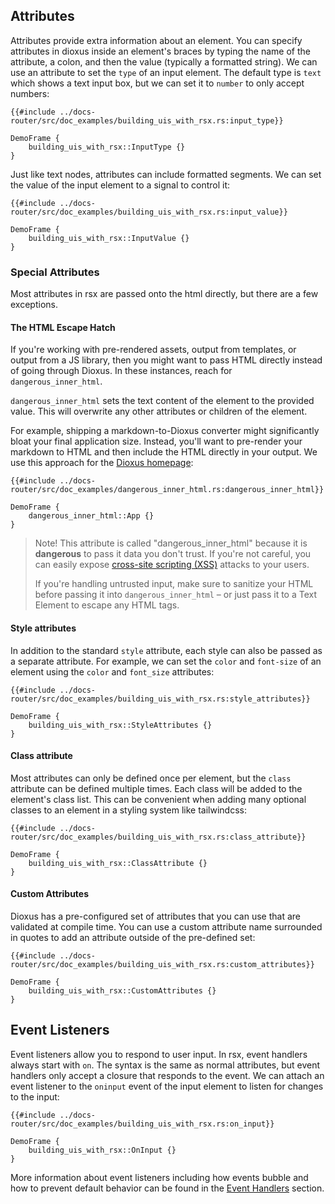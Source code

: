 
## Attributes

Attributes provide extra information about an element. You can specify attributes in dioxus inside an element's braces by typing the name of the attribute, a colon, and then the value (typically a formatted string). We can use an attribute to set the `type` of an input element. The default type is `text` which shows a text input box, but we can set it to `number` to only accept numbers:

```rust, no_run
{{#include ../docs-router/src/doc_examples/building_uis_with_rsx.rs:input_type}}
```

```inject-dioxus
DemoFrame {
    building_uis_with_rsx::InputType {}
}
```

Just like text nodes, attributes can include formatted segments. We can set the value of the input element to a signal to control it:

```rust, no_run
{{#include ../docs-router/src/doc_examples/building_uis_with_rsx.rs:input_value}}
```

```inject-dioxus
DemoFrame {
    building_uis_with_rsx::InputValue {}
}
```


### Special Attributes

Most attributes in rsx are passed onto the html directly, but there are a few exceptions.

#### The HTML Escape Hatch

If you're working with pre-rendered assets, output from templates, or output from a JS library, then you might want to pass HTML directly instead of going through Dioxus. In these instances, reach for `dangerous_inner_html`.

`dangerous_inner_html` sets the text content of the element to the provided value. This will overwrite any other attributes or children of the element.

For example, shipping a markdown-to-Dioxus converter might significantly bloat your final application size. Instead, you'll want to pre-render your markdown to HTML and then include the HTML directly in your output. We use this approach for the [Dioxus homepage](https://dioxuslabs.com):

```rust, no_run
{{#include ../docs-router/src/doc_examples/dangerous_inner_html.rs:dangerous_inner_html}}
```

```inject-dioxus
DemoFrame {
	dangerous_inner_html::App {}
}
```

> Note! This attribute is called "dangerous_inner_html" because it is **dangerous** to pass it data you don't trust. If you're not careful, you can easily expose [cross-site scripting (XSS)](https://en.wikipedia.org/wiki/Cross-site_scripting) attacks to your users.
>
> If you're handling untrusted input, make sure to sanitize your HTML before passing it into `dangerous_inner_html` – or just pass it to a Text Element to escape any HTML tags.

#### Style attributes

In addition to the standard `style` attribute, each style can also be passed as a separate attribute. For example, we can set the `color` and `font-size` of an element using the `color` and `font_size` attributes:

```rust, no_run
{{#include ../docs-router/src/doc_examples/building_uis_with_rsx.rs:style_attributes}}
```

```inject-dioxus
DemoFrame {
    building_uis_with_rsx::StyleAttributes {}
}
```

#### Class attribute

Most attributes can only be defined once per element, but the `class` attribute can be defined multiple times. Each class will be added to the element's class list. This can be convenient when adding many optional classes to an element in a styling system like tailwindcss:

```rust, no_run
{{#include ../docs-router/src/doc_examples/building_uis_with_rsx.rs:class_attribute}}
```

```inject-dioxus
DemoFrame {
    building_uis_with_rsx::ClassAttribute {}
}
```

#### Custom Attributes

Dioxus has a pre-configured set of attributes that you can use that are validated at compile time. You can use a custom attribute name surrounded in quotes to add an attribute outside of the pre-defined set:

```rust, no_run
{{#include ../docs-router/src/doc_examples/building_uis_with_rsx.rs:custom_attributes}}
```

```inject-dioxus
DemoFrame {
	building_uis_with_rsx::CustomAttributes {}
}
```

## Event Listeners

Event listeners allow you to respond to user input. In rsx, event handlers always start with `on`. The syntax is the same as normal attributes, but event handlers only accept a closure that responds to the event. We can attach an event listener to the `oninput` event of the input element to listen for changes to the input:

```rust, no_run
{{#include ../docs-router/src/doc_examples/building_uis_with_rsx.rs:on_input}}
```

```inject-dioxus
DemoFrame {
    building_uis_with_rsx::OnInput {}
}
```

More information about event listeners including how events bubble and how to prevent default behavior can be found in the [Event Handlers](../reactivity/event_handlers.md) section.
